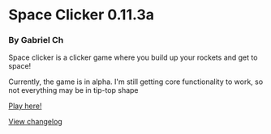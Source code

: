 # Space Clicker 0.11.3a
### By Gabriel Ch
Space clicker is a clicker game where you build up your rockets and get to space!

Currently, the game is in alpha. I'm still getting core functionality to work, so not everything may be in tip-top shape

[Play here!](https://garnet638.github.io/space-clicker/)

[View changelog](https://github.com/Garnet638/space-clicker/blob/master/CHANGELOG.md)
